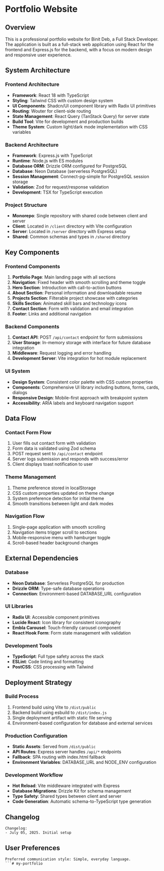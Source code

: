 # Portfolio Website


## Overview

This is a professional portfolio website for Binit Deb, a Full Stack Developer. The application is built as a full-stack web application using React for the frontend and Express.js for the backend, with a focus on modern design and responsive user experience.

## System Architecture

### Frontend Architecture
- **Framework**: React 18 with TypeScript
- **Styling**: Tailwind CSS with custom design system
- **UI Components**: Shadcn/UI component library with Radix UI primitives
- **Routing**: Wouter for client-side routing
- **State Management**: React Query (TanStack Query) for server state
- **Build Tool**: Vite for development and production builds
- **Theme System**: Custom light/dark mode implementation with CSS variables

### Backend Architecture
- **Framework**: Express.js with TypeScript
- **Runtime**: Node.js with ES modules
- **Database ORM**: Drizzle ORM configured for PostgreSQL
- **Database**: Neon Database (serverless PostgreSQL)
- **Session Management**: Connect-pg-simple for PostgreSQL session storage
- **Validation**: Zod for request/response validation
- **Development**: TSX for TypeScript execution

### Project Structure
- **Monorepo**: Single repository with shared code between client and server
- **Client**: Located in `/client` directory with Vite configuration
- **Server**: Located in `/server` directory with Express setup
- **Shared**: Common schemas and types in `/shared` directory

## Key Components

### Frontend Components
1. **Portfolio Page**: Main landing page with all sections
2. **Navigation**: Fixed header with smooth scrolling and theme toggle
3. **Hero Section**: Introduction with call-to-action buttons
4. **About Section**: Personal information and downloadable resume
5. **Projects Section**: Filterable project showcase with categories
6. **Skills Section**: Animated skill bars and technology icons
7. **Contact Section**: Form with validation and email integration
8. **Footer**: Links and additional navigation

### Backend Components
1. **Contact API**: POST `/api/contact` endpoint for form submissions
2. **User Storage**: In-memory storage with interface for future database integration
3. **Middleware**: Request logging and error handling
4. **Development Server**: Vite integration for hot module replacement

### UI System
- **Design System**: Consistent color palette with CSS custom properties
- **Components**: Comprehensive UI library including buttons, forms, cards, dialogs
- **Responsive Design**: Mobile-first approach with breakpoint system
- **Accessibility**: ARIA labels and keyboard navigation support

## Data Flow

### Contact Form Flow
1. User fills out contact form with validation
2. Form data is validated using Zod schema
3. POST request sent to `/api/contact` endpoint
4. Server logs submission and responds with success/error
5. Client displays toast notification to user

### Theme Management
1. Theme preference stored in localStorage
2. CSS custom properties updated on theme change
3. System preference detection for initial theme
4. Smooth transitions between light and dark modes

### Navigation Flow
1. Single-page application with smooth scrolling
2. Navigation items trigger scroll to sections
3. Mobile-responsive menu with hamburger toggle
4. Scroll-based header background changes

## External Dependencies

### Database
- **Neon Database**: Serverless PostgreSQL for production
- **Drizzle ORM**: Type-safe database operations
- **Connection**: Environment-based DATABASE_URL configuration

### UI Libraries
- **Radix UI**: Accessible component primitives
- **Lucide React**: Icon library for consistent iconography
- **Embla Carousel**: Touch-friendly carousel component
- **React Hook Form**: Form state management with validation

### Development Tools
- **TypeScript**: Full type safety across the stack
- **ESLint**: Code linting and formatting
- **PostCSS**: CSS processing with Tailwind

## Deployment Strategy

### Build Process
1. Frontend build using Vite to `/dist/public`
2. Backend build using esbuild to `/dist/index.js`
3. Single deployment artifact with static file serving
4. Environment-based configuration for database and external services

### Production Configuration
- **Static Assets**: Served from `/dist/public`
- **API Routes**: Express server handles `/api/*` endpoints
- **Fallback**: SPA routing with index.html fallback
- **Environment Variables**: DATABASE_URL and NODE_ENV configuration

### Development Workflow
- **Hot Reload**: Vite middleware integrated with Express
- **Database Migrations**: Drizzle Kit for schema management
- **Type Safety**: Shared types between client and server
- **Code Generation**: Automatic schema-to-TypeScript type generation

## Changelog

```
Changelog:
- July 05, 2025. Initial setup
```

## User Preferences

```
Preferred communication style: Simple, everyday language.
```# my-portfolio
